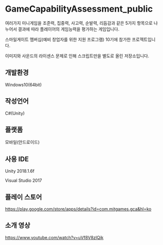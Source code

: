 # GameCapabilityAssessment_public

여러가지 미니게임을 조준력, 집중력, 사고력, 순발력, 리듬감과 같은 5가지 항목으로 나누어서 결과에 따라 플레이어의 게임능력을 평가하는 게임입니다.

스마일게이트 멤버십(예비 창업자를 위한 지원 프로그램) 10기에 참가한 프로젝트입니다.

이미지와 사운드의 라이센스 문제로 인해 스크립트만을 별도로 올린 저장소입니다.

## 개발환경
Windows10(64bit)

## 작성언어
C#(Unity)

## 플랫폼
모바일(안드로이드)

## 사용 IDE
Unity 2018.1.6f

Visual Studio 2017

## 플레이 스토어
https://play.google.com/store/apps/details?id=com.mitgames.gca&hl=ko

## 소개 영상
https://www.youtube.com/watch?v=uVf8V8zlQik
